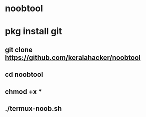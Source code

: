 # noobtool
# pkg install git 
## git clone https://github.com/keralahacker/noobtool 
## cd noobtool
## chmod +x *
## ./termux-noob.sh
